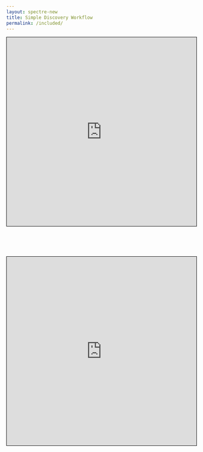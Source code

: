```yaml
---
layout: spectre-new
title: Simple Discovery Workflow
permalink: /included/
---
```


<p align="center"><iframe width="100%" height="500" src="https://immunedynamics.io/Untitled" frameborder="0" style="border:1px solid black" allow="accelerometer; autoplay; clipboard-write; encrypted-media; gyroscope; picture-in-picture" allowfullscreen></iframe></p>

<br />
<br />
<br />

<p align="center"><iframe width="100%" height="500" src="https://wiki.centenary.org.au/plugins/viewsource/viewpagesrc.action?pageId=151793632" frameborder="0" style="border:1px solid black" allow="accelerometer; autoplay; clipboard-write; encrypted-media; gyroscope; picture-in-picture" allowfullscreen></iframe></p>
